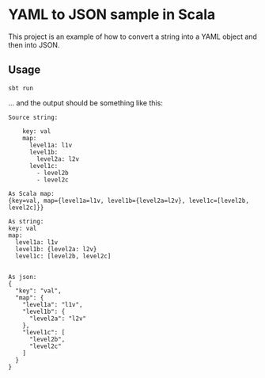 # YAML to JSON sample in Scala

This project is an example of how to convert a string into a YAML object and
then into JSON.

## Usage

`sbt run`

... and the output should be something like this:


    Source string:

        key: val
        map:
          level1a: l1v
          level1b:
            level2a: l2v
          level1c:
            - level2b
            - level2c
        
    As Scala map:
    {key=val, map={level1a=l1v, level1b={level2a=l2v}, level1c=[level2b, level2c]}}

    As string:
    key: val
    map:
      level1a: l1v
      level1b: {level2a: l2v}
      level1c: [level2b, level2c]


    As json:
    {
      "key": "val",
      "map": {
        "level1a": "l1v",
        "level1b": {
          "level2a": "l2v"
        },
        "level1c": [
          "level2b",
          "level2c"
        ]
      }
    }
